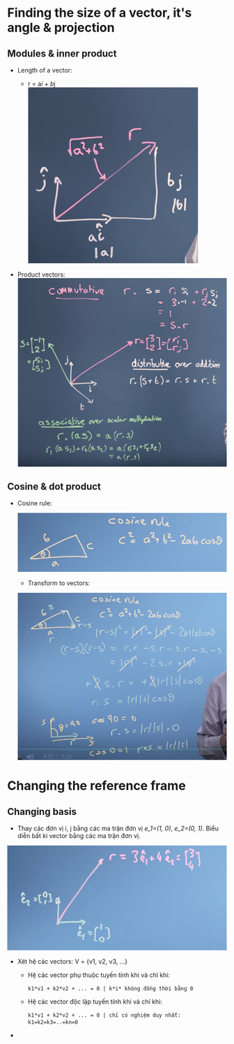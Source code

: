 # Finding the size of a vector, it's angle & projection

## Modules & inner product

+ Length of a vector:
    - r = a*i + b*j
    ![Length of a vector](figures/modulus_inner.png)

+ Product vectors:  
    ![Product of a vector](figures/multi.png)

## Cosine & dot product

+ Cosine rule:

    ![Cosine rule](figures/consine_rule.png)

    - Transform to vectors:  
    
    ![Transform to vectors](figures/transforms.png)


# Changing the reference frame

## Changing basis

+ Thay các đơn vị i, j bằng các ma trận đơn vị *e_1=(1, 0)*, *e_2=(0, 1)*. Biểu diễn bất kì vector bằng các ma trận đơn vị.

![Changing basic](figures/changing_basic1.png)

+ Xét hệ các vectors: V = {v1, v2, v3, ...}
    - Hệ các vector phụ thuộc tuyến tính khi và chỉ khi:
        ``` 
        k1*v1 + k2*v2 + ... = 0 | k*i* không đồng thời bằng 0
        ```
    - Hệ các vector độc lập tuyến tính khi và chỉ khi: 
        ```
        k1*v1 + k2*v2 + ... = 0 | chỉ có nghiệm duy nhất: k1=k2=k3=..=kn=0
        ```

+ 